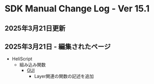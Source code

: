 # SDK Manual Change Log - Ver 15.1

## 2025年3月21日更新

## 2025年3月21日 - 編集されたページ

- HeliScript
    - 組み込み関数
        - [GUI](https://vrhikky.github.io/VketCloudSDK_Documents/14.5/hs/hs_system_function_gui.html)
            - Layer関連の関数の記述を追加
